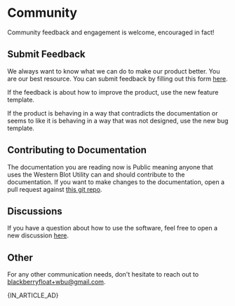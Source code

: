 # Community

Community feedback and engagement is welcome, encouraged in fact!

## Submit Feedback

We always want to know what we can do to make our product better. You are our best resource. You can submit feedback by filling out this form [here](https://forms.gle/KQFUev164QHnNw178).

If the feedback is about how to improve the product, use the new feature template.

If the product is behaving in a way that contradicts the documentation or seems to like it is behaving in a way that was not designed, use the new bug template.

## Contributing to Documentation

The documentation you are reading now is Public meaning anyone that uses the Western Blot Utility can and should contribute to the documentation. If you want to make changes to the documentation, open a pull request against [this git repo](https://github.com/blackberryfloat/western-blot-utility-docs).

## Discussions

If you have a question about how to use the software, feel free to open a new discussion [here](https://github.com/blackberryfloat/western-blot-utility-docs/discussions/categories/general).

## Other

For any other communication needs, don't hesitate to reach out to [blackberryfloat+wbu@gmail.com](mailto:blackberryfloat+wbu@gmail.com).

{IN_ARTICLE_AD}
